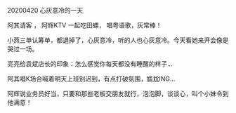 


20200420   心灰意冷的一天

阿其请客 ， 阿辉KTV 一起吃田螺，  唱粤语歌，灰常棒！  

小燕三单认筹单，都退掉了，心灰意冷，听的人也心灰意冷。今天看她来开会像是哭过一场。

亮亮给袁斌店长的印象：怎么感觉你每天都没有睡醒的样子...

阿其唱K场合喊着明天上班别迟到，有点打破氛围，尴尬ING...

阿辉说业务员好当，只要和那些老板交朋友就行，泡泡脚，谈谈心，叫个小妹令到他满意！


